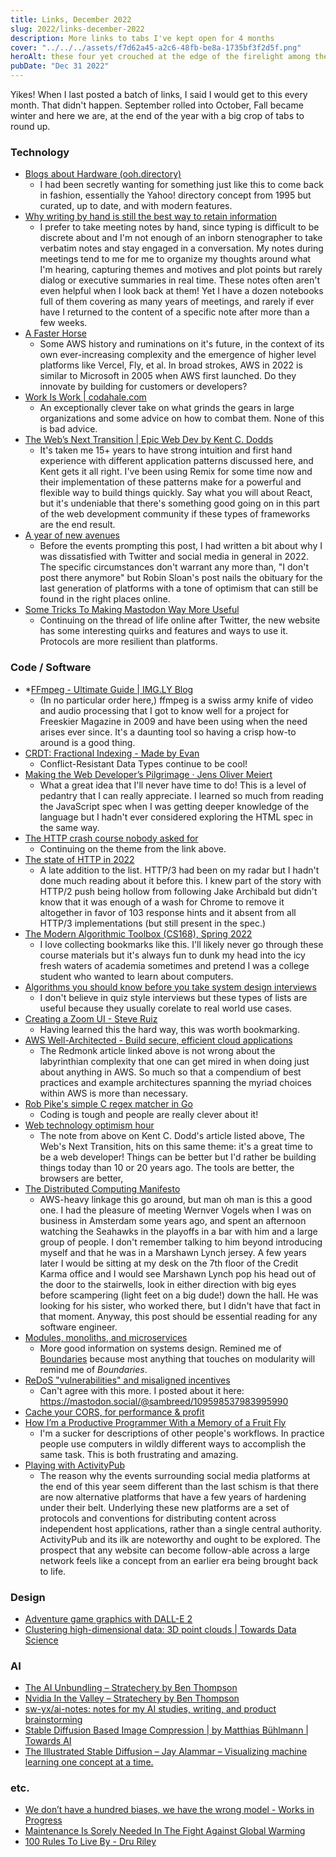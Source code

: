 ```yaml
---
title: Links, December 2022
slug: 2022/links-december-2022
description: More links to tabs I've kept open for 4 months
cover: "../../../assets/f7d62a45-a2c6-48fb-be8a-1735bf3f2d5f.png"
heroAlt: these four yet crouched at the edge of the firelight among their strange chattels and watched how the ragged flames fled down the wind as if sucked by some maelstrom out there in the void - Stable Diffusion v1.5
pubDate: "Dec 31 2022"
---
```


Yikes! When I last posted a batch of links, I said I would get to this every month. That didn't happen. September rolled into October, Fall became winter and here we are, at the end of the year with a big crop of tabs to round up.

### Technology

- [Blogs about Hardware (ooh.directory)](https://ooh.directory/blogs/technology/hardware/)
  - I had been secretly wanting for something just like this to come back in fashion, essentially the Yahoo! directory concept from 1995 but curated, up to date, and with modern features.
- [Why writing by hand is still the best way to retain information](https://stackoverflow.blog/2022/11/23/why-writing-by-hand-is-still-the-best-way-to-retain-information/)
  - I prefer to take meeting notes by hand, since typing is difficult to be discrete about and I'm not enough of an inborn stenographer to take verbatim notes and stay engaged in a conversation. My notes during meetings tend to me for me to organize my thoughts around what I'm hearing, capturing themes and motives and plot points but rarely dialog or executive summaries in real time. These notes often aren't even helpful when I look back at them! Yet I have a dozen notebooks full of them covering as many years of meetings, and rarely if ever have I returned to the content of a specific note after more than a few weeks.
- [A Faster Horse](https://redmonk.com/sogrady/2022/12/09/faster-horse/)
  - Some AWS history and ruminations on it's future, in the context of its own ever-increasing complexity and the emergence of higher level platforms like Vercel, Fly, et al. In broad strokes, AWS in 2022 is similar to Microsoft in 2005 when AWS first launched. Do they innovate by building for customers or developers?
- [Work Is Work | codahale.com](https://codahale.com/work-is-work/)
  - An exceptionally clever take on what grinds the gears in large organizations and some advice on how to combat them. None of this is bad advice.
- [The Web’s Next Transition | Epic Web Dev by Kent C. Dodds](https://www.epicweb.dev/the-webs-next-transition)
  - It's taken me 15+ years to have strong intuition and first hand experience with different application patterns discussed here, and Kent gets it all right. I've been using Remix for some time now and their implementation of these patterns make for a powerful and flexible way to build things quickly. Say what you will about React, but it's undeniable that there's something good going on in this part of the web development community if these types of frameworks are the end result.
- [A year of new avenues](https://www.robinsloan.com/lab/new-avenues/)
  - Before the events prompting this post, I had written a bit about why I was dissatisfied with Twitter and social media in general in 2022. The specific circumstances don't warrant any more than, "I don't post there anymore" but Robin Sloan's post nails the obituary for the last generation of platforms with a tone of optimism that can still be found in the right places online.
- [Some Tricks To Making Mastodon Way More Useful](https://www.techdirt.com/2022/12/29/some-tricks-to-making-mastodon-way-more-useful/)
  - Continuing on the thread of life online after Twitter, the new website has some interesting quirks and features and ways to use it. Protocols are more resilient than platforms.

### Code / Software

- \*[FFmpeg - Ultimate Guide | IMG.LY Blog](https://img.ly/blog/ultimate-guide-to-ffmpeg/)
  - (In no particular order here,) ffmpeg is a swiss army knife of video and audio processing that I got to know well for a project for Freeskier Magazine in 2009 and have been using when the need arises ever since. It's a daunting tool so having a crisp how-to around is a good thing.
- [CRDT: Fractional Indexing - Made by Evan](https://madebyevan.com/algos/crdt-fractional-indexing/)
  - Conflict-Resistant Data Types continue to be cool!
- [Making the Web Developer’s Pilgrimage · Jens Oliver Meiert](https://meiert.com/en/blog/web-developer-pilgrimage/)
  - What a great idea that I'll never have time to do! This is a level of pedantry that I can really appreciate. I learned so much from reading the JavaScript spec when I was getting deeper knowledge of the language but I hadn't ever considered exploring the HTML spec in the same way.
- [The HTTP crash course nobody asked for](https://fasterthanli.me/articles/the-http-crash-course-nobody-asked-for)
  - Continuing on the theme from the link above.
- [The state of HTTP in 2022](https://blog.cloudflare.com/the-state-of-http-in-2022/)
  - A late addition to the list. HTTP/3 had been on my radar but I hadn't done much reading about it before this. I knew part of the story with HTTP/2 push being hollow from following Jake Archibald but didn't know that it was enough of a wash for Chrome to remove it altogether in favor of 103 response hints and it absent from all HTTP/3 implementations (but still present in the spec.)
- [The Modern Algorithmic Toolbox (CS168), Spring 2022](https://web.stanford.edu/class/cs168/index.html)
  - I love collecting bookmarks like this. I'll likely never go through these course materials but it's always fun to dunk my head into the icy fresh waters of academia sometimes and pretend I was a college student who wanted to learn about computers.
- [Algorithms you should know before you take system design interviews](https://blog.bytebytego.com/p/algorithms-you-should-know-before?triedSigningIn=true)
  - I don't believe in quiz style interviews but these types of lists are useful because they usually corelate to real world use cases.
- [Creating a Zoom UI - Steve Ruiz](https://www.steveruiz.me/posts/zoom-ui)
  - Having learned this the hard way, this was worth bookmarking.
- [AWS Well-Architected - Build secure, efficient cloud applications](https://aws.amazon.com/architecture/well-architected/?wa-lens-whitepapers.sort-by=item.additionalFields.sortDate&wa-lens-whitepapers.sort-order=desc&awsm.page-wa-lens-whitepapers=1&wa-guidance-whitepapers.sort-by=item.additionalFields.sortDate&wa-guidance-whitepapers.sort-order=desc)
  - The Redmonk article linked above is not wrong about the labyrinthian complexity that one can get mired in when doing just about anything in AWS. So much so that a compendium of best practices and example architectures spanning the myriad choices within AWS is more than necessary.
- [Rob Pike's simple C regex matcher in Go](https://benhoyt.com/writings/rob-pike-regex/)
  - Coding is tough and people are really clever about it!
- [Web technology optimism hour](https://macwright.com/2022/11/18/optimism-updates.html)
  - The note from above on Kent C. Dodd's article listed above, The Web's Next Transition, hits on this same theme: it's a great time to be a web developer! Things can be better but I'd rather be building things today than 10 or 20 years ago. The tools are better, the browsers are better,
- [The Distributed Computing Manifesto](https://www.allthingsdistributed.com/2022/11/amazon-1998-distributed-computing-manifesto.html)
  - AWS-heavy linkage this go around, but man oh man is this a good one. I had the pleasure of meeting Wernver Vogels when I was on business in Amsterdam some years ago, and spent an afternoon watching the Seahawks in the playoffs in a bar with him and a large group of people. I don't remember talking to him beyond introducing myself and that he was in a Marshawn Lynch jersey. A few years later I would be sitting at my desk on the 7th floor of the Credit Karma office and I would see Marshawn Lynch pop his head out of the door to the stairwells, look in either direction with big eyes before scampering (light feet on a big dude!) down the hall. He was looking for his sister, who worked there, but I didn't have that fact in that moment. Anyway, this post should be essential reading for any software engineer.
- [Modules, monoliths, and microservices](https://tailscale.com/blog/modules-monoliths-and-microservices/)
  - More good information on systems design. Remined me of [Boundaries](https://www.destroyallsoftware.com/talks/boundaries) because most anything that touches on modularity will remind me of _Boundaries_.
- [ReDoS "vulnerabilities" and misaligned incentives](https://blog.yossarian.net/2022/12/28/ReDoS-vulnerabilities-and-misaligned-incentives)
  - Can't agree with this more. I posted about it here: https://mastodon.social/@sambreed/109598537983995990
- [Cache your CORS, for performance & profit](https://httptoolkit.com/blog/cache-your-cors/)
- [How I’m a Productive Programmer With a Memory of a Fruit Fly](https://hynek.me/articles/productive-fruit-fly-programmer/)
  - I'm a sucker for descriptions of other people's workflows. In practice people use computers in wildly different ways to accomplish the same task. This is both frustrating and amazing.
- [Playing with ActivityPub](https://macwright.com/2022/12/09/activitypub.html)
  - The reason why the events surrounding social media platforms at the end of this year seem different than the last schism is that there are now alternative platforms that have a few years of hardening under their belt. Underlying these new platforms are a set of protocols and conventions for distributing content across independent host applications, rather than a single central authority. ActivityPub and its ilk are noteworthy and ought to be explored. The prospect that any website can become follow-able across a large network feels like a concept from an earlier era being brought back to life.

### Design

- [Adventure game graphics with DALL-E 2](https://hpjansson.org/blag/2022/08/16/adventure-game-graphics-with-dall-e-2/)
- [Clustering high-dimensional data: 3D point clouds | Towards Data Science](https://towardsdatascience.com/fundamentals-to-clustering-high-dimensional-data-3d-point-clouds-3196ee56f5da)

### AI

- [The AI Unbundling – Stratechery by Ben Thompson](https://stratechery.com/2022/the-ai-unbundling/)
- [Nvidia In the Valley – Stratechery by Ben Thompson](https://stratechery.com/2022/nvidia-in-the-valley/)
- [sw-yx/ai-notes: notes for my AI studies, writing, and product brainstorming](https://github.com/sw-yx/ai-notes/)
- [Stable Diffusion Based Image Compression | by Matthias Bühlmann | Towards AI](https://pub.towardsai.net/stable-diffusion-based-image-compresssion-6f1f0a399202)
- [The Illustrated Stable Diffusion – Jay Alammar – Visualizing machine learning one concept at a time.](https://jalammar.github.io/illustrated-stable-diffusion/)

### etc.

- [We don’t have a hundred biases, we have the wrong model - Works in Progress](https://www.worksinprogress.co/issue/biases-the-wrong-model/?utm_campaign=%22Securities%22%20by%20Lux%20Capital&utm_medium=email&utm_source=Revue%20newsletter)
- [Maintenance Is Sorely Needed In The Fight Against Global Warming](https://www.noemamag.com/the-disappearing-art-of-maintenance/?utm_campaign=%22Securities%22%20by%20Lux%20Capital&utm_medium=email&utm_source=Revue%20newsletter)
- [100 Rules To Live By - Dru Riley](https://druriley.com/100-rules-2020/)

